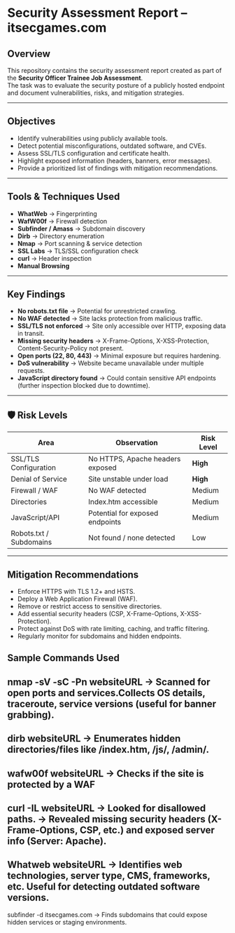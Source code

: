# Security Assessment Report – itsecgames.com  

##  Overview  
This repository contains the security assessment report created as part of the **Security Officer Trainee Job Assessment**.  
The task was to evaluate the security posture of a publicly hosted endpoint and document vulnerabilities, risks, and mitigation strategies.   

---

##  Objectives  
- Identify vulnerabilities using publicly available tools.  
- Detect potential misconfigurations, outdated software, and CVEs.  
- Assess SSL/TLS configuration and certificate health.  
- Highlight exposed information (headers, banners, error messages).  
- Provide a prioritized list of findings with mitigation recommendations.  

---

##  Tools & Techniques Used  
- **WhatWeb** → Fingerprinting  
- **WafW00f** → Firewall detection  
- **Subfinder / Amass** → Subdomain discovery  
- **Dirb** → Directory enumeration  
- **Nmap** → Port scanning & service detection  
- **SSL Labs** → TLS/SSL configuration check  
- **curl** → Header inspection  
- **Manual Browsing**  

---

##  Key Findings  
- **No robots.txt file** → Potential for unrestricted crawling.  
- **No WAF detected** → Site lacks protection from malicious traffic.  
- **SSL/TLS not enforced** → Site only accessible over HTTP, exposing data in transit.  
- **Missing security headers** → X-Frame-Options, X-XSS-Protection, Content-Security-Policy not present.  
- **Open ports (22, 80, 443)** → Minimal exposure but requires hardening.  
- **DoS vulnerability** → Website became unavailable under multiple requests.  
- **JavaScript directory found** → Could contain sensitive API endpoints (further inspection blocked due to downtime).  

---

## 🛡 Risk Levels  
| Area                  | Observation                                  | Risk Level |
|------------------------|----------------------------------------------|------------|
| SSL/TLS Configuration  | No HTTPS, Apache headers exposed             | **High**   |
| Denial of Service      | Site unstable under load                     | **High**   |
| Firewall / WAF         | No WAF detected                              | Medium     |
| Directories            | Index.htm accessible                        | Medium     |
| JavaScript/API         | Potential for exposed endpoints              | Medium     |
| Robots.txt / Subdomains| Not found / none detected                    | Low        |

---

##  Mitigation Recommendations  
- Enforce HTTPS with TLS 1.2+ and HSTS.  
- Deploy a Web Application Firewall (WAF).  
- Remove or restrict access to sensitive directories.  
- Add essential security headers (CSP, X-Frame-Options, X-XSS-Protection).  
- Protect against DoS with rate limiting, caching, and traffic filtering.  
- Regularly monitor for subdomains and hidden endpoints.  

##  Sample Commands Used 

nmap -sV -sC -Pn websiteURL
→ Scanned for open ports and services.Collects OS details, traceroute, service versions (useful for banner grabbing).
--

dirb websiteURL
→ Enumerates hidden directories/files like /index.htm, /js/, /admin/. 
--

wafw00f websiteURL
→ Checks if the site is protected by a WAF
--

curl -IL websiteURL
→ Looked for disallowed paths.
→ Revealed missing security headers (X-Frame-Options, CSP, etc.) and exposed server info (Server: Apache).
--

Whatweb websiteURL
→ Identifies web technologies, server type, CMS, frameworks, etc. Useful for detecting outdated software versions.
--

subfinder -d itsecgames.com
→ Finds subdomains that could expose hidden services or staging environments.

